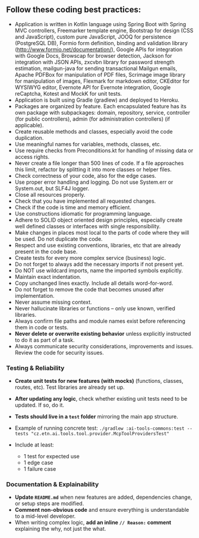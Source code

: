 ## Follow these coding best practices:

* Application is written in Kotlin language using Spring Boot with Spring MVC controllers, 
  Freemarker template engine, Bootstrap for design (CSS and JavaScript), custom pure JavaScript, JOOQ for persistence (PostgreSQL DB), 
  Formio form definition, binding and validation library (http://www.formio.net/documentation/),
  Google APIs for integration with Google Docs, 
  Browscap for browser detection, Jackson for integration with JSON APIs, 
  zxcvbn library for password strength estimation, mailgun-java for sending transactional Mailgun emails, 
  Apache PDFBox for manipulation of PDF files, Scrimage image library for manipulation of images, 
  Flexmark for markdown editor, CKEditor for WYSIWYG editor, Evernote API for Evernote integration, Google reCaptcha,
  Kotest and MockK for unit tests.
* Application is built using Gradle (gradlew) and deployed to Heroku.  
* Packages are organized by feature. Each encapsulated feature has its own package with subpackages: domain, repository, service, controller (for public controllers), admin (for administration controllers) (if applicable).
* Create reusable methods and classes, especially avoid the code duplication.
* Use meaningful names for variables, methods, classes, etc.
* Use require checks from Preconditions.kt for handling of missing data or access rights.
* Never create a file longer than 500 lines of code. If a file approaches this limit, refactor by splitting it into more classes or helper files. 
* Check correctness of your code, also for the edge cases.
* Use proper error handling and logging. Do not use System.err or System.out, but SLF4J logger.
* Close all resources properly.
* Check that you have implemented all requested changes.
* Check if the code is time and memory efficient.
* Use constructions idiomatic for programming language.
* Adhere to SOLID object oriented design principles, especially create well defined classes or interfaces with single responsibility.
* Make changes in places most local to the parts of code where they will be used. Do not duplicate the code.
* Respect and use existing conventions, libraries, etc that are already present in the code base.
* Create tests for every more complex service (business) logic.
* Do not forget to always add the necessary imports if not present yet.
* Do NOT use wildcard imports, name the imported symbols explicitly.
* Maintain exact indentation.
* Copy unchanged lines exactly. Include all details word-for-word.
* Do not forget to remove the code that becomes unused after implementation.
* Never assume missing context.
* Never hallucinate libraries or functions – only use known, verified libraries.
* Always confirm file paths and module names exist before referencing them in code or tests.
* **Never delete or overwrite existing behavior** unless explicitly instructed to do it as part of a task.
* Always communicate security considerations, improvements and issues. Review the code for security issues.

### Testing & Reliability

- **Create unit tests for new features (with mocks)** (functions, classes, routes, etc). Test libraries are already set up.
- **After updating any logic**, check whether existing unit tests need to be updated. If so, do it.
- **Tests should live in a `test` folder** mirroring the main app structure.
- Example of running concrete test: `./gradlew :ai-tools-commons:test --tests "cz.etn.ai.tools.tool.provider.McpToolProvidersTest"`

- Include at least:
  - 1 test for expected use
  - 1 edge case
  - 1 failure case

### Documentation & Explainability
- **Update `README.md`** when new features are added, dependencies change, or setup steps are modified.
- **Comment non-obvious code** and ensure everything is understandable to a mid-level developer.
- When writing complex logic, **add an inline `// Reason:` comment** explaining the why, not just the what.
